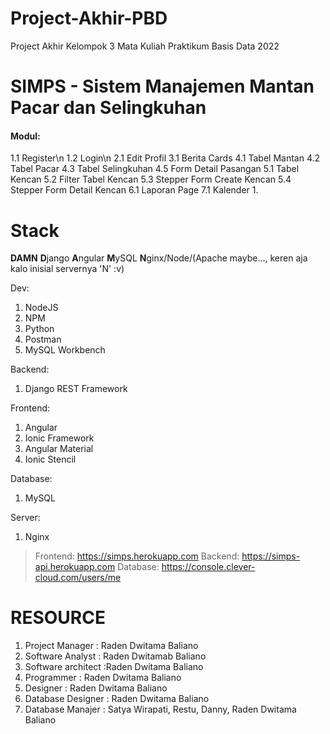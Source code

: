 # Project-Akhir-PBD
Project Akhir Kelompok 3 Mata Kuliah Praktikum Basis Data 2022

# SIMPS - Sistem Manajemen Mantan Pacar dan Selingkuhan
#### Modul:
1.1 Register\n
1.2 Login\n
2.1 Edit Profil
3.1 Berita Cards
4.1 Tabel Mantan
4.2 Tabel Pacar
4.3 Tabel Selingkuhan
4.5 Form Detail Pasangan
5.1 Tabel Kencan
5.2 Filter Tabel Kencan
5.3 Stepper Form Create Kencan
5.4 Stepper Form Detail Kencan
6.1 Laporan Page
7.1 Kalender
1. 


# Stack
**DAMN**
**D**jango **A**ngular **M**ySQL **N**ginx/Node/(Apache maybe..., keren aja kalo inisial servernya 'N' :v)

Dev:
1. NodeJS
2. NPM
3. Python
4. Postman
5. MySQL Workbench

Backend:
1. Django REST Framework

Frontend:
1. Angular
2. Ionic Framework
3. Angular Material
4. Ionic Stencil

Database:
1. MySQL

Server:
1. Nginx
 > Frontend: https://simps.herokuapp.com
 > Backend: https://simps-api.herokuapp.com
 > Database: https://console.clever-cloud.com/users/me

# RESOURCE
1. Project Manager : Raden Dwitama Baliano
2. Software Analyst : Raden Dwitamab Baliano
3. Software architect :Raden Dwitama Baliano
4. Programmer : Raden Dwitama Baliano
5. Designer : Raden Dwitama Baliano
6. Database Designer : Raden Dwitama Baliano
7. Database Manajer : Satya Wirapati, Restu, Danny, Raden Dwitama Baliano


